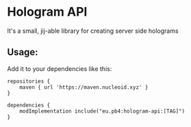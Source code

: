 # Hologram API
It's a small, jij-able library for creating server side holograms

## Usage:
Add it to your dependencies like this:

```
repositories {
	maven { url 'https://maven.nucleoid.xyz' }
}

dependencies {
	modImplementation include("eu.pb4:hologram-api:[TAG]")
}
```